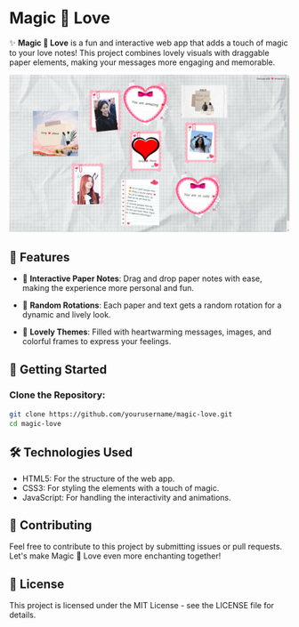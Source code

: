 # Magic 💌 Love

✨ **Magic 💌 Love** is a fun and interactive web app that adds a touch of magic to your love notes! This project combines lovely visuals with draggable paper elements, making your messages more engaging and memorable.

![alt text](https://github.com/himanshu-tyd/Love-Magic/blob/main/images/onboarding2.png)

## 🌟 Features

- 💌 **Interactive Paper Notes**: Drag and drop paper notes with ease, making the experience more personal and fun.

- 🎨 **Random Rotations**: Each paper and text gets a random rotation for a dynamic and lively look.

- 🌈 **Lovely Themes**: Filled with heartwarming messages, images, and colorful frames to express your feelings.

## 🚀 Getting Started

### Clone the Repository:

```bash
git clone https://github.com/yourusername/magic-love.git
cd magic-love
```


## 🛠️ Technologies Used

- HTML5: For the structure of the web app.
- CSS3: For styling the elements with a touch of magic.
- JavaScript: For handling the interactivity and animations.

 ## 🙌 Contributing
Feel free to contribute to this project by submitting issues or pull requests. Let's make Magic 💌 Love even more enchanting together!

## 📄 License
This project is licensed under the MIT License - see the LICENSE file for details.

